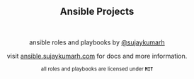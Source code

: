 <div align="center">

## Ansible Projects 

<br>

ansible roles and playbooks by [@sujaykumarh](https://github.com/sujaykumarh) 

visit [ansible.sujaykumarh.com](https://ansible.sujaykumarh.com/?utm_source=github&utm_medium=readme&utm_campaign=view-notebook) for docs and more information.

<!-- 
<br>

[![visit](https://img.shields.io/badge/docs%20👉-ansible.sujaykumarh.com-blue)](https://ansible.sujaykumarh.com/?utm_source=github&utm_medium=readme&utm_campaign=view-notebook) 
[![LICENSE](https://img.shields.io/badge/license-Apache%202.0-blue?logo=github&color=brightgreen)](https://apache.org/licenses/LICENSE-2.0.txt) 
[![LICENSE](https://img.shields.io/badge/license-MIT-blue?logo=github&color=blue)]() 
<br>
-->


<sub> all roles and playbooks are licensed under **`MIT`** </sub>


</div>